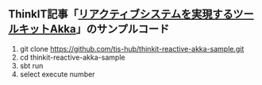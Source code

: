 ## ThinkIT記事「[リアクティブシステムを実現するツールキットAkka](https://thinkit.co.jp/article/11477)」のサンプルコード

1. git clone https://github.com/tis-hub/thinkit-reactive-akka-sample.git
2. cd thinkit-reactive-akka-sample
3. sbt run
4. select execute number
